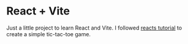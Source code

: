 # React + Vite

Just a little project to learn React and Vite. I followed [reacts tutorial](https://react.dev/learn/tutorial-tic-tac-toe) to create a simple tic-tac-toe game.
